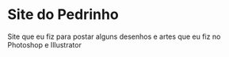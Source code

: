 # Site do Pedrinho
 Site que eu fiz para postar alguns desenhos e artes que eu fiz no Photoshop e Illustrator

